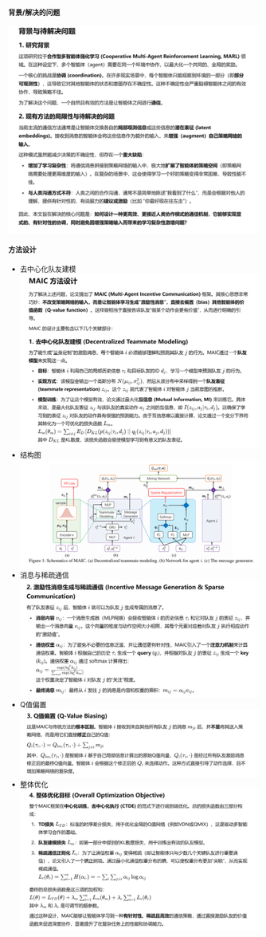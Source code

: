 #### 背景/解决的问题
![alt text](image-103.png)

#### 方法设计
- 去中心化队友建模
![alt text](image-105.png)
- 结构图
![alt text](image-106.png)
- 消息与稀疏通信
![alt text](image-107.png)
- Q值偏置
![alt text](image-108.png)
- 整体优化
![alt text](image-109.png)